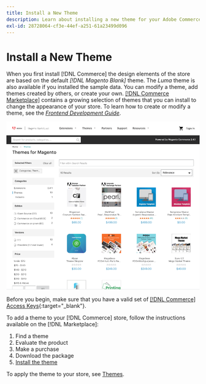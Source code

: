 ```yaml
---
title: Install a New Theme
description: Learn about installing a new theme for your Adobe Commerce or Magento Open Source store.
exl-id: 28728064-cf3e-44ef-a251-61a23499d096
---
```

# Install a New Theme

When you first install [!DNL Commerce] the design elements of the store are based on the default _[!DNL Magento Blank]_ theme. The _Luma_ theme is also available if you installed the sample data. You can modify a theme, add themes created by others, or create your own. [[!DNL Commerce Marketplace]](../getting-started/commerce-marketplace.md) contains a growing selection of themes that you can install to change the appearance of your store. To learn how to create or modify a theme, see the [_Frontend Development Guide_][1].

![[!DNL Commerce Marketplace]](./assets/marketplace-themes.png)<!-- zoom -->

Before you begin, make sure that you have a valid set of [[!DNL Commerce] Access Keys][2]{:target="_blank"}.

To add a theme to your [!DNL Commerce] store, follow the instructions available on the [!DNL Marketplace]:

1. Find a theme
1. Evaluate the product
1. Make a purchase
1. Download the package
1. [Install the theme][3]

To apply the theme to your store, see [Themes](themes.md).

[1]: https://developer.adobe.com/commerce/frontend-core/guide/
[2]: https://experienceleague.adobe.com/docs/commerce-operations/installation-guide/prerequisites/authentication-keys.html
[3]: https://developer.adobe.com/commerce/frontend-core/guide/themes/
